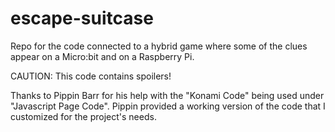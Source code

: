 # escape-suitcase
Repo for the code connected to a hybrid game where some of the clues appear on a Micro:bit and on a Raspberry Pi.

CAUTION: This code contains spoilers! 

Thanks to Pippin Barr for his help with the "Konami Code" being used under "Javascript Page Code". Pippin provided a working version of the code that I customized for the project's needs. 
